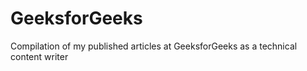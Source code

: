 # GeeksforGeeks
Compilation of my published articles at GeeksforGeeks as a technical content writer
